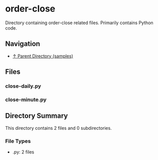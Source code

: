 # order-close

Directory containing order-close related files. Primarily contains Python code.

## Navigation

* [↑ Parent Directory (samples)](../README.md)

## Files

### close-daily.py



### close-minute.py




## Directory Summary

This directory contains 2 files and 0 subdirectories.

### File Types

* .py: 2 files
